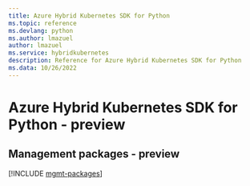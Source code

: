 ```yaml
---
title: Azure Hybrid Kubernetes SDK for Python
ms.topic: reference
ms.devlang: python
ms.author: lmazuel
author: lmazuel
ms.service: hybridkubernetes
description: Reference for Azure Hybrid Kubernetes SDK for Python
ms.data: 10/26/2022
---
```

# Azure Hybrid Kubernetes SDK for Python - preview

## Management packages - preview
[!INCLUDE [mgmt-packages](hybrid-kubernetes-mgmt-index.md)]
